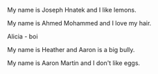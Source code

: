 My name is Joseph Hnatek and I like lemons.


My name is Ahmed Mohammed and I love my hair.

Alicia - boi 

My name is Heather and Aaron is a big bully.

My name is Aaron Martin and I don't like eggs.

